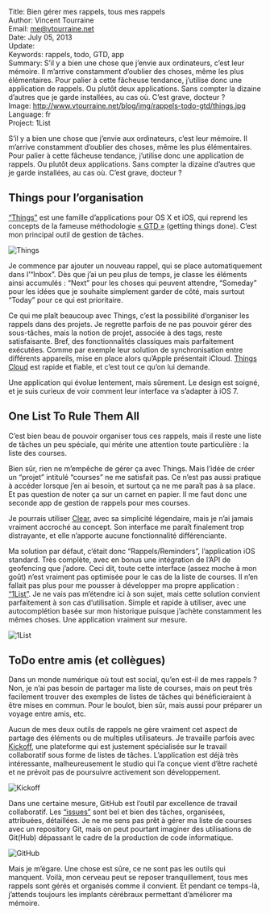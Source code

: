 Title:    Bien gérer mes rappels, tous mes rappels  
Author:   Vincent Tourraine  
Email:    me@vtourraine.net  
Date:     July 05, 2013  
Update:   
Keywords: rappels, todo, GTD, app  
Summary:  S’il y a bien une chose que j’envie aux ordinateurs, c’est leur mémoire. Il m’arrive constamment d’oublier des choses, même les plus élémentaires. Pour palier à cette fâcheuse tendance, j’utilise donc une application de rappels. Ou plutôt deux applications. Sans compter la dizaine d’autres que je garde installées, au cas où. C’est grave, docteur ?  
Image:    http://www.vtourraine.net/blog/img/rappels-todo-gtd/things.jpg  
Language: fr  
Project:  1List  

<p>S’il y a bien une chose que j’envie aux ordinateurs, c’est leur mémoire. Il m’arrive constamment d’oublier des choses, même les plus élémentaires. Pour palier à cette fâcheuse tendance, j’utilise donc une application de rappels. Ou plutôt deux applications. Sans compter la dizaine d’autres que je garde installées, au cas où. C’est grave, docteur ?</p>

<h2>Things pour l’organisation</h2>

<p><a href="http://culturedcode.com">“Things”</a> est une famille d’applications pour OS X et iOS, qui reprend les concepts de la fameuse méthodologie <a href="http://en.wikipedia.org/wiki/Getting_Things_Done">« GTD »</a> (getting things done). C’est mon principal outil de gestion de tâches. </p>

<div class="slideshow">
	<img src="http://www.vtourraine.net/blog/img/rappels-todo-gtd/things.jpg" alt="Things" />
</div>

<p>Je commence par ajouter un nouveau rappel, qui se place automatiquement dans l’“Inbox”. Dès que j’ai un peu plus de temps, je classe les éléments ainsi accumulés : “Next” pour les choses qui peuvent attendre, “Someday” pour les idées que je souhaite simplement garder de côté, mais surtout “Today” pour ce qui est prioritaire. </p>

<p>Ce qui me plaît beaucoup avec Things, c’est la possibilité d’organiser les rappels dans des projets. Je regrette parfois de ne pas pouvoir gérer des sous-tâches, mais la notion de projet, associée à des tags, reste satisfaisante. Bref, des fonctionnalités classiques mais parfaitement exécutées. Comme par exemple leur solution de synchronisation entre différents appareils, mise en place alors qu’Apple présentait iCloud. <a href="http://culturedcode.com/things/cloud/">Things Cloud</a> est rapide et fiable, et c’est tout ce qu’on lui demande.</p>

<p>Une application qui évolue lentement, mais sûrement. Le design est soigné, et je suis curieux de voir comment leur interface va s’adapter à iOS 7.</p>

<h2>One List To Rule Them All</h2>

<p>C’est bien beau de pouvoir organiser tous ces rappels, mais il reste une liste de tâches un peu spéciale, qui mérite une attention toute particulière : la liste des courses.</p>

<p>Bien sûr, rien ne m’empêche de gérer ça avec Things. Mais l’idée de créer un “projet” intitulé “courses” ne me satisfait pas. Ce n’est pas aussi pratique à accéder lorsque j’en ai besoin, et surtout ça ne me paraît pas à sa place. Et pas question de noter ça sur un carnet en papier. Il me faut donc une seconde app de gestion de rappels pour mes courses. </p>

<p>Je pourrais utiliser <a href="http://www.realmacsoftware.com/clear/">Clear</a>, avec sa simplicité légendaire, mais je n’ai jamais vraiment accroché au concept. Son interface me paraît finalement trop distrayante, et elle n’apporte aucune fonctionnalité différenciante.</p>

<p>Ma solution par défaut, c’était donc “Rappels/Reminders”, l’application iOS standard. Très complète, avec en bonus une intégration de l’API de geofencing que j’adore. Ceci dit, toute cette interface (assez moche à mon goût) n’est vraiment pas optimisée pour le cas de la liste de courses. Il n’en fallait pas plus pour me pousser à développer ma propre application : <a href="http://www.studioamanga.com/onelist/">“1List”</a>. Je ne vais pas m’étendre ici à son sujet, mais cette solution convient parfaitement à son cas d’utilisation. Simple et rapide à utiliser, avec une autocomplétion basée sur mon historique puisque j’achète constamment les mêmes choses. Une application vraiment sur mesure.</p>

<div class="slideshow">
	<img src="http://www.vtourraine.net/blog/img/rappels-todo-gtd/onelist.png" alt="1List" class="nostyle" />
</div>

<h2>ToDo entre amis (et collègues)</h2>

<p>Dans un monde numérique où tout est social, qu’en est-il de mes rappels ? Non, je n’ai pas besoin de partager ma liste de courses, mais on peut très facilement trouver des exemples de listes de tâches qui bénéficieraient à être mises en commun. Pour le boulot, bien sûr, mais aussi pour préparer un voyage entre amis, etc.</p>

<p>Aucun de mes deux outils de rappels ne gère vraiment cet aspect de partage des éléments ou de multiples utilisateurs. Je travaille parfois avec <a href="http://kickoffapp.com">Kickoff</a>, une plateforme qui est justement spécialisée sur le travail collaboratif sous forme de listes de tâches. L’application est déjà très intéressante, malheureusement le studio qui l’a conçue vient d’être racheté et ne prévoit pas de poursuivre activement son développement.</p>

<div class="slideshow">
	<img src="http://www.vtourraine.net/blog/img/rappels-todo-gtd/kickoff.png" alt="Kickoff" class="nostyle" />
</div>

<p>Dans une certaine mesure, GitHub est l’outil par excellence de travail collaboratif. Les <a href="https://github.com/blog/831-issues-2-0-the-next-generation">“issues”</a> sont bel et bien des tâches, organisées, attribuées, détaillées. Je ne me sens pas prêt à gérer ma liste de courses avec un repository Git, mais on peut pourtant imaginer des utilisations de Git(Hub) dépassant le cadre de la production de code informatique.</p>

<div class="slideshow">
	<img src="http://www.vtourraine.net/blog/img/rappels-todo-gtd/github.jpg" alt="GitHub" />
</div>

<p>Mais je m’égare. Une chose est sûre, ce ne sont pas les outils qui manquent. Voilà, mon cerveau peut se reposer tranquillement, tous mes rappels sont gérés et organisés comme il convient. Et pendant ce temps-là, j’attends toujours les implants cérébraux permettant d’améliorer ma mémoire. </p>